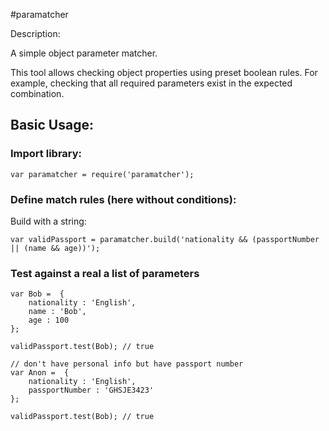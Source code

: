 #paramatcher

Description:

A simple object parameter matcher.

This tool allows checking object properties using preset boolean
rules. For example, checking that all required parameters exist in the
expected combination.

## Basic Usage:

### Import library:
```
var paramatcher = require('paramatcher');
```

### Define match rules (here without conditions):

Build with a string:

```
var validPassport = paramatcher.build('nationality && (passportNumber || (name && age))');
```

### Test against a real a list of parameters
```
var Bob =  {
    nationality : 'English',
    name : 'Bob',
    age : 100
};

validPassport.test(Bob); // true

// don't have personal info but have passport number
var Anon =  {
    nationality : 'English',
    passportNumber : 'GHSJE3423'
};

validPassport.test(Bob); // true
```
